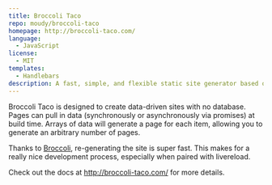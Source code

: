 ```yaml
---
title: Broccoli Taco
repo: moudy/broccoli-taco
homepage: http://broccoli-taco.com/
language:
  - JavaScript
license:
  - MIT
templates:
  - Handlebars
description: A fast, simple, and flexible static site generator based on Broccoli.
---
```


Broccoli Taco is designed to create data-driven sites with no database. Pages can pull in data (synchronously or asynchronously via promises) at build time. Arrays of data will generate a page for each item, allowing you to generate an arbitrary number of pages.

Thanks to [Broccoli](https://github.com/broccolijs/broccoli), re-generating the site is super fast. This makes for a really nice development process, especially when paired with livereload.

Check out the docs at http://broccoli-taco.com/ for more details.
